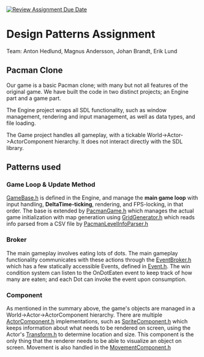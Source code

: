 [![Review Assignment Due Date](https://classroom.github.com/assets/deadline-readme-button-24ddc0f5d75046c5622901739e7c5dd533143b0c8e959d652212380cedb1ea36.svg)](https://classroom.github.com/a/XUCedPox)
# Design Patterns Assignment
Team: Anton Hedlund, Magnus Andersson, Johan Brandt, Erik Lund

## Pacman Clone
Our game is a basic Pacman clone; with many but not all features of the original game. We have built the code in two distinct projects; an Engine part and a game part. 

The Engine project wraps all SDL functionality, such as window management, rendering and input management, as well as data types, and file loading.

The Game project handles all gameplay, with a tickable World->Actor->ActorComponent hierarchy. It does not interact directly with the SDL library.

## Patterns used
### Game Loop & Update Method
[GameBase.h](/GameEngine/source/Engine/Game/GameBase.h) is defined in the Engine, and manage the **main game loop** with input handling, **DeltaTime-ticking**, rendering, and FPS-locking, in that order. The base is extended by [PacmanGame.h](PacmanClone/source/Game/PacmanGame.h) which manages the actual game initialization with map generation using [GridGenerator.h](PacmanClone/source/Grid/GridGenerator.h) which reads info parsed from a CSV file by [PacmanLevelInfoParser.h](PacmanClone/source/Game/PacmanLevelInfoParser.h)

### Broker
The main gameplay involves eating lots of dots. The main gameplay functionality communicates with these actions through the [EventBroker.h](PacmanClone/source/Event/EventBroker.h) which has a few statically accessible Events, defined in [Event.h](PacmanClone/source/Event/Event.h). The win condition system can listen to the OnDotEaten event to keep track of how many are eaten; and each Dot can invoke the event upon consumption.

### Component
As mentioned in the summary above, the game's objects are managed in a World->Actor->ActorComponent hierarchy. There are multiple [ActorComponent.h](PacmanClone/source/World/Actors/ActorComponent.hpp) implementations, such as [SpriteComponent.h](PacmanClone/source/World/Actors/SpriteComponent.hpp) which keeps information about what needs to be rendered on screen, using the Actor's [Transform.h](GameEngine/source/Data/Transform.hpp) to determine location and size. This component is the only thing that the renderer needs to be able to visualize an object on screen. Movement is also handled in the [MovementComponent.h](PacmanClone/source/Movement/MovementComponent.h)
